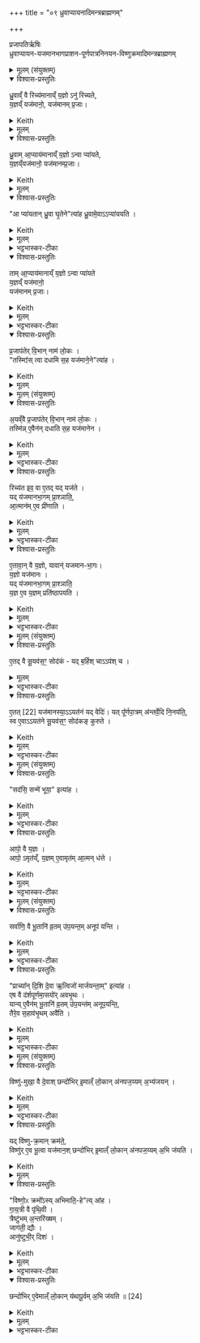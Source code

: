+++
title = "०९ ध्रुवाप्यायनादिमन्त्रब्राह्मणम्"

+++
<div class="js_include" url="/vedAH_yajuH/taittirIyam/sArasvata-vibhAgaH/saMhitA/sarva-prastutiH/1/7_aiShTika-yAjamAnAdi/05_dhruvApyAyanAdi-brAhmaNam"  newLevelForH1="1" includeTitle="true">


प्रजापतिर्ऋषिः  
ध्रुवाप्यायन-यजमानभागप्राशन-पूर्णपात्रनिनयन-विष्णुक्रमादिमन्त्रब्राह्मणम्


<details><summary>मूलम् (संयुक्तम्)</summary>

ध्रु॒वाव्ँवै रिच्य॑मानाय्ँय॒ज्ञोऽनु॑ रिच्यते य॒ज्ञय्ँयज॑मानो॒ यज॑मानम्प्र॒जा ध्रु॒वामा॒प्याय॑मानाय्ँय॒ज्ञोऽन्वा प्या॑यते य॒ज्ञय्ँयज॑मानो॒ यज॑मानम्प्र॒जा आ प्या॑यतान्ध्रु॒वा घृ॒तेनेत्या॑ह ध्रु॒वामे॒वाऽऽप्या॑ययति॒ तामा॒प्याय॑मानाय्ँय॒ज्ञोऽन्वा प्या॑यते य॒ज्ञय्ँयज॑मानो॒ यज॑मानम्प्र॒जाᳶ प्र॒जाप॑तेर्वि॒भान्नाम॑ लो॒कस्तस्मिꣵ॑ स्त्वा दधामि स॒ह यज॑माने॒नेति॑ [21]आ॒ह 
</details>
<details open><summary>विश्वास-प्रस्तुतिः</summary>

ध्रु॒वाव्ँ वै रिच्य॑मानाय्ँ य॒ज्ञो ऽनु॑ रिच्यते,  
य॒ज्ञय्ँ यज॑मानो॒, यज॑मानम् प्र॒जाः।  
</details>
<details><summary>Keith</summary>

Through the emptying of the Dhruva the sacrifice is emptied,  
through the sacrifice the sacrificer,  
through the sacrificer offspring. 
</details>
<details><summary>मूलम्</summary>

ध्रु॒वाव्ँ वै रिच्य॑मानाय्ँ य॒ज्ञो ऽनु॑ रिच्यते,  
य॒ज्ञय्ँ यज॑मानो॒, यज॑मानम् प्र॒जाः।
</details>
<details open><summary>विश्वास-प्रस्तुतिः</summary>

ध्रु॒वाम् आ॒प्याय॑मानाय्ँ य॒ज्ञो ऽन्वा प्या॑यते,  
य॒ज्ञय्ँयज॑मानो॒ यज॑मानम्प्र॒जाः।
</details>
<details><summary>Keith</summary>

Through the swelling of the Dhruva, the sacrifice is made to swell,  
through the sacrifice the sacrificer,  
through the sacrificer offspring. 
</details>
<details><summary>मूलम्</summary>

ध्रु॒वाम् आ॒प्याय॑मानाय्ँ य॒ज्ञो ऽन्वा प्या॑यते,  
य॒ज्ञय्ँयज॑मानो॒ यज॑मानम्प्र॒जाः।
</details>
<details open><summary>विश्वास-प्रस्तुतिः</summary>

"आ प्या॑यतान् ध्रु॒वा घृ॒तेने"त्या॑ह ध्रु॒वामे॒वाऽऽप्या॑ययति ।
</details>
<details><summary>Keith</summary>

'Let the Dhruva swell with ghee', he says; verily he makes the Dhruva to swell; 
</details>
<details><summary>मूलम्</summary>

आ प्या॑यतान्ध्रु॒वा घृ॒तेनेत्या॑ह - ध्रु॒वामे॒वाऽऽप्या॑ययति ।
</details>
<details><summary>भट्टभास्कर-टीका</summary>

1आप्यायताम् इति ध्रुवाया आप्यायमानाया अनुमन्त्रणम् । 
</details>
<details open><summary>विश्वास-प्रस्तुतिः</summary>

ताम् आ॒प्याय॑मानाय्ँ य॒ज्ञो ऽन्वा प्या॑यते  
य॒ज्ञय्ँ यज॑मानो॒  
यज॑मानम् प्र॒जाः। 
</details>
<details><summary>Keith</summary>

through its swelling the sacrifice is made to swell, through the sacrifice the sacri ficer, throuoh the sacrificer offspring. 
</details>
<details><summary>मूलम्</summary>

तामा॒प्याय॑मानाय्ँय॒ज्ञोऽन्वा प्या॑यते य॒ज्ञय्ँयज॑मानो॒ यज॑मानम्प्र॒जा
</details>
<details><summary>भट्टभास्कर-टीका</summary>

तामाप्यायमानां स्तोतुमाह - ध्रुवां वा इत्यादि ॥ अनोर्लक्षणे कर्मप्रवचनीयत्वम् । रिचिर् रेचने, रौधादिकः, कर्मकर्तरि यक् व्यत्ययेनाद्युदात्तत्वम् । 'अचः कर्तृयकि' इति वा व्यत्ययेनानजन्तस्य भवति । श्यन्वा व्यत्ययेन । ओ प्यायी वृद्धौ । गतमन्यत् ॥
</details>
<details open><summary>विश्वास-प्रस्तुतिः</summary>

प्र॒जाप॑तेर् वि॒भान् नाम॑ लो॒कः ।  
"तस्मिꣵ॑स् त्वा दधामि स॒ह यज॑माने॒ने"त्या॑ह ।  
</details>
<details><summary>Keith</summary>

'Prajapati's is the world called Vibhan. In it I place thee along with the sacrificer', he says [1]; 
</details>
<details><summary>मूलम्</summary>

प्र॒जाप॑तेर्वि॒भान्नाम॑ लो॒कः ।  
तस्मिꣵ॑ स्त्वा दधामि स॒ह यज॑माने॒नेत्या॑ह ।  
</details>
<details><summary>मूलम् (संयुक्तम्)</summary>

अ॒यव्ँवै प्र॒जाप॑तेर्वि॒भान्नाम॑ लो॒कस्तस्मि॑न्ने॒वैन॑न्दधाति स॒ह यज॑मानेन॒ रिच्य॑त इव॒ वा ए॒तद्यद्यज॑ते॒ यद्य॑जमानभा॒गम्प्रा॒श्ञात्या॒त्मान॑मे॒व प्री॑णात्ये॒तावा॒न्॒वै य॒ज्ञो यावान्॑यजमानभा॒गो य॒ज्ञो यज॑मानो॒ यद्य॑जमानभा॒गम्प्रा॒श्ञाति॑ य॒ज्ञ ए॒व य॒ज्ञम्प्रति॑ष्ठापयति 
</details>
<details open><summary>विश्वास-प्रस्तुतिः</summary>

अ॒यव्ँवै प्र॒जाप॑तेर् वि॒भान् नाम॑ लो॒कः ।   
तस्मि॑न्न् ए॒वैन॑न् दधाति स॒ह यज॑मानेन ।  
</details>
<details><summary>Keith</summary>

the world of Prajapati, named Vibhan, is this (world); verily he places it in it along with the sacrificer. 
</details>
<details><summary>मूलम्</summary>

अ॒यव्ँवै प्र॒जाप॑तेर्वि॒भान्नाम॑ लो॒कः ।   
तस्मि॑न्ने॒वैन॑न्दधाति स॒ह यज॑मानेन ।  
</details>
<details><summary>भट्टभास्कर-टीका</summary>

2प्रजापतेर्विभानिति ॥ यजमानप्राशनमन्त्रः । अयं लोको मनुष्यलोकः सूर्यादिभिर्विविधं भातीति विभान् ।  
</details>
<details open><summary>विश्वास-प्रस्तुतिः</summary>

रिच्य॑त इव॒ वा ए॒तद् यद् यज॑ते ।  
यद् य॑जमानभा॒गम् प्रा॒श्ञाति॒,   
आ॒त्मान॑म् ए॒व प्री॑णाति ।  
</details>
<details><summary>Keith</summary>

In that he sacrifices he is as it were emptied; in that he eats the sacrificer's portion, he fills himself.
</details>
<details><summary>मूलम्</summary>

रिच्य॑त इव॒ वा ए॒तद्यद्यज॑ते ।  
यद्य॑जमानभा॒गम्प्रा॒श्ञाति॒   
आ॒त्मान॑मे॒व प्री॑णाति ।  
</details>
<details><summary>भट्टभास्कर-टीका</summary>

रिच्यत इवेत्यादि । नियमैः कर्शितत्वात् रिच्यत इव यजमानः । स आत्मीयभागप्राशनेनात्मानं तर्पयति ।  
</details>
<details open><summary>विश्वास-प्रस्तुतिः</summary>

ए॒तावा॒न् वै य॒ज्ञो, यावान्॑ यजमान-भा॒गः।  
य॒ज्ञो यज॑मानः ।  
यद् य॑जमानभा॒गम् प्रा॒श्ञाति॒   
य॒ज्ञ ए॒व य॒ज्ञम् प्रति॑ष्ठापयति ।  
</details>
<details><summary>Keith</summary>

The sacrifice is the size of the sacrificer's portion,  
the sacrificer is the sacrifice;  
in that he eats the sacrificer's portion,  
he places the sacrifice in the sacrifice. 
</details>
<details><summary>मूलम्</summary>

ए॒तावा॒न् वै य॒ज्ञो यावान्॑ यजमानभा॒गः।  
य॒ज्ञो यज॑मानः ।  
यद्य॑जमानभा॒गम्प्रा॒श्ञाति॒   
य॒ज्ञ ए॒व य॒ज्ञम्प्रति॑ष्ठापयति ।  
</details>
<details><summary>भट्टभास्कर-टीका</summary>

एतावानित्यादि । प्राधान्याद्यज्ञो यजमान इति तदधीनत्वात्तन्निवृत्तेः ॥
</details>
<details><summary>मूलम् (संयुक्तम्)</summary>

ए॒तद्वै सू॒यव॑स॒ꣳ॒ सोद॑क॒य्ँयद्ब॒र्हिश्चाऽऽप॑श्चै॒तत् [22]यज॑मानस्या॒ऽऽयत॑न॒य्ँयद्वेदि॒र्यत्पू᳚र्णपा॒त्रम॑न्तर्वे॒दि नि॒नय॑ति॒ स्व ए॒वाऽऽयत॑ने सू॒यव॑स॒ꣳ॒ सोद॑कङ्कुरुते 
</details>
<details open><summary>विश्वास-प्रस्तुतिः</summary>

ए॒तद् वै सू॒यव॑स॒ꣳ॒ सोद॑कं - यद् ब॒र्हिश् चाऽऽप॑श् च ।  
</details>
<details><summary>मूलम्</summary>

ए॒तद्वै सू॒यव॑स॒ꣳ॒ सोद॑कं यद्ब॒र्हिश्चाऽऽप॑श्च ।  
</details>
<details><summary>भट्टभास्कर-टीका</summary>

3एतद्वा इत्यादि ॥ पूणपात्रविधिः । सूयवसं सोदकं चानेनेतत्क्रियते, यद्बर्हिश्चापश्च संयोज्यन्ते । 
</details>
<details open><summary>विश्वास-प्रस्तुतिः</summary>

ए॒तत् [22] यज॑मानस्या॒ऽऽयत॑नं यद् वेदिः॑। 
यत् पू᳚र्णपा॒त्रम् अ॑न्तर्वे॒दि नि॒नय॑ति॒,   
स्व ए॒वाऽऽयत॑ने सू॒यव॑स॒ꣳ॒ सोद॑कङ् कुरुते ।  
</details>
<details><summary>Keith</summary>

There is good grass and good water where the strew and the waters are [2];  
the Vedi is the abode of the sacrificer;  
in that he places the full bowl within the Vedi, he establishes good grass and good water in his own abode. 
</details>
<details><summary>मूलम्</summary>

ए॒तत् [22] यज॑मानस्या॒ऽऽयत॑नय्ँ यद्वेदिः॑। 
यत्पू᳚र्णपा॒त्रम॑न्तर्वे॒दि नि॒नय॑ति॒,   
स्व ए॒वाऽऽयत॑ने सू॒यव॑स॒ꣳ॒ सोद॑कङ्कुरुते ।  
</details>
<details><summary>भट्टभास्कर-टीका</summary>

किञ्च - एतद्यजमानस्यायतनं गृहं यद्वेदिः तस्माद्यदिदमन्तर्वेदि प्रणीतासु पूर्णपात्रमानयति तदेतत्स्व एवायतने आत्मार्थं सूयवसं सोदकं च कुरुते ॥
</details>
<details><summary>मूलम् (संयुक्तम्)</summary>

सद॑सि॒ सन्मे॑ भूया॒ इत्या॒हाऽऽपो॒ वै य॒ज्ञ आपो॒ऽमृत॑य्ँय॒ज्ञमे॒वामृत॑मा॒त्मन्ध॑त्ते 
</details>
<details open><summary>विश्वास-प्रस्तुतिः</summary>

"सद॑सि॒ सन्मे॑ भूया॒" इत्या॑ह ।  
</details>
<details><summary>Keith</summary>

'Thou art real, be real for me', he says;
</details>
<details><summary>मूलम्</summary>

सद॑सि॒ सन्मे॑ भूया॒ इत्या॑ह ।  
</details>
<details><summary>भट्टभास्कर-टीका</summary>

4तत्र सदसि सन्मे इति पूर्णपात्र अनीयमाने यजमानो जपति ॥
</details>
<details open><summary>विश्वास-प्रस्तुतिः</summary>

आपो॒ वै य॒ज्ञः ।   
आपो॒ ऽमृत॑य्ँ, य॒ज्ञम् ए॒वामृत॑म् आ॒त्मन् ध॑त्ते ।  
</details>
<details><summary>Keith</summary>

the sacrifice is the waters,  
ambrosia is the water;  
verily he bestows upon himself the sacrifice and the waters. 
</details>
<details><summary>मूलम्</summary>

आपो॒ वै य॒ज्ञः ।   
आपो॒ऽमृत॑य्ँय॒ज्ञमे॒वामृत॑मा॒त्मन्ध॑त्ते ।  
</details>
<details><summary>भट्टभास्कर-टीका</summary>

आपो वा इत्यादि । गतम् । यज्ञममृतं चात्मनि स्थापयति अनेन मन्त्रेण । सदादिपदैर्यज्ञामृते अभिधीयेते इति भावः ॥
</details>
<details><summary>मूलम् (संयुक्तम्)</summary>

सर्वा॑णि॒ वै भू॒तानि॑ व्र॒तमु॑प॒यन्त॒मनूप॑ यन्ति॒ प्राच्या᳚न्दि॒शि दे॒वा ऋ॒त्विजो॑ मार्जयन्ता॒मित्या॑है॒ष वै द॑र्शपूर्णमा॒सयो॑रवभृ॒थः [23]यान्ये॒वैन॑म्भू॒तानि॑ व्र॒तमु॑प॒यन्त॑मनूप॒यन्ति॒ तैरे॒व स॒हाव॑भृ॒थमवै॑ति 
</details>
<details open><summary>विश्वास-प्रस्तुतिः</summary>

सर्वा॑णि॒ वै भू॒तानि॑ व्र॒तम् उ॑प॒यन्त॒म् अनूप॑ यन्ति ।  
</details>
<details><summary>Keith</summary>

All creatures attend him who is performing the vow. 
</details>
<details><summary>मूलम्</summary>

सर्वा॑णि॒ वै भू॒तानि॑ व्र॒तमु॑प॒यन्त॒मनूप॑ यन्ति ।  
</details>
<details><summary>भट्टभास्कर-टीका</summary>

5सर्वाणीत्यादि ॥ व्रतोपायनकाल एवैनमनु सर्वाणि भूतानि देवादीनि उपयन्ति उपगच्छन्ति । इदानीं तैस्सर्वैस्सहावभृथमवैति ।  
</details>
<details open><summary>विश्वास-प्रस्तुतिः</summary>

"प्राच्या᳚न् दि॒शि दे॒वा ऋ॒त्विजो॑ मार्जयन्ता॒म्" इत्या॑ह ।  
एष वै द॑र्शपूर्णमा॒सयो॑र् अवभृ॒थः ।   
यान्य् ए॒वैन॑म् भू॒तानि॑ व्र॒तम् उ॑प॒यन्त॑म् अनूप॒यन्ति॒,   
तैरे॒व स॒हाव॑भृ॒थम् अवै॑ति ।  
</details>
<details><summary>Keith</summary>

'In the eastern quarter may the gods, the priests, make (me) bright', he says;  
this is the concluding bath of the new and full moon sacrifices [3].  
He goes to the bath along with the creatures which attend him as he performs the vow. 
</details>
<details><summary>मूलम्</summary>

प्राच्या᳚न्दि॒शि दे॒वा ऋ॒त्विजो॑ मार्जयन्ता॒मित्या॑ह ।  
एष वै द॑र्शपूर्णमा॒सयो॑रवभृ॒थः ।   
यान्ये॒वैन॑म्भू॒तानि॑ व्र॒तमु॑प॒यन्त॑मनूप॒यन्ति॒
तैरे॒व स॒हाव॑भृ॒थमवै॑ति ।  
</details>
<details><summary>भट्टभास्कर-टीका</summary>

कः पुनरयमवभृथ इत्याह – प्राच्यामित्यादि । अनेन मन्त्रेण यद्दिशां व्युत्सेचनम् ॥
</details>
<details><summary>मूलम् (संयुक्तम्)</summary>

विष्णु॑मुखा॒ वै दे॒वाश्छन्दो॑भिरि॒माल्ँ लो॒कान॑नपज॒य्यम॒भ्य॑जय॒न्॒ यद्वि॑ष्णुक्र॒मान्क्रम॑ते॒ विष्णु॑रे॒व भू॒त्वा यज॑मान॒श्छन्दो॑भिरि॒माल्ँ लो॒कान॑नपज॒य्यम॒भि ज॑यति॒ विष्णो॒ᳵ क्रमो᳚ऽस्यभिमाति॒हेत्या॑ह गाय॒त्री वै पृ॑थि॒वी त्रैष्टु॑भम॒न्तरि॑ख्ष॒ञ्जाग॑ती॒ द्यौरानु॑ष्टुभी॒र्दिश॒श्छन्दो॑भिरे॒वेमाल्ँ लो॒कान् य॑थापू॒र्वम॒भि ज॑यति ॥ [24]
</details>
<details open><summary>विश्वास-प्रस्तुतिः</summary>

विष्णु॑-मुखा॒ वै दे॒वाश् छन्दो॑भिर् इ॒माल्ँ लो॒कान् अ॑नपज॒य्यम् अ॒भ्य॑जयन् ।  
</details>
<details><summary>Keith</summary>

Headed by Visnu the gods won these worlds by the metres so as to be irrecoverable;
</details>
<details><summary>मूलम्</summary>

विष्णु॑मुखा॒ वै दे॒वाश्छन्दो॑भिरि॒माल्ँ लो॒कान॑नपज॒य्यम॒भ्य॑जयन् ।  
</details>
<details><summary>भट्टभास्कर-टीका</summary>

6विष्णुमुखा इत्यादि ॥ विष्णुक्रमाणां क्रमणविधिः । ते च 'विष्णोः क्रमोसि' इत्यादयः । विष्णुमुखाः विष्णुप्रधानाः । अनपजय्यमन्यैरपजेतुमशक्यम् । क्रियाविशेषणम्, 'अचो यत्' 'क्षय्यजय्यौ शक्यार्थे' इति अयादेशः, 'ययतोश्चातदर्थे' इत्युत्तरपदान्तोदात्तत्वम् ।  
</details>
<details open><summary>विश्वास-प्रस्तुतिः</summary>

यद् वि॑ष्णु-क्र॒मान् क्रम॑ते॒,  
विष्णु॑र् ए॒व भू॒त्वा यज॑मान॒श्
छन्दो॑भिर् इ॒माल्ँ लो॒कान् अ॑नपज॒य्यम् अ॒भि ज॑यति ।
</details>
<details><summary>Keith</summary>

in that he takes the steps of Visnu the sacrificer becoming Visnu wins these worlds by the metres so as to be irrecoverable. 
</details>
<details><summary>मूलम्</summary>

यद्वि॑ष्णुक्र॒मान्क्रम॑ते॒ विष्णु॑रे॒व भू॒त्वा यज॑मान॒श्
छन्दो॑भिरि॒माल्ँ लो॒कान॑नपज॒य्यम॒भि ज॑यति ।  

</details>
<details open><summary>विश्वास-प्रस्तुतिः</summary>

"विष्णो॒ᳵ क्रमो᳚ऽस्य् अभिमाति॒-हे"त्य् आ॑ह ।  
गा॒य॒त्री वै पृ॑थि॒वी ।  
त्रैष्टु॑भम् अ॒न्तरि॑ख्षम्  ।  
जाग॑ती॒ द्यौः ।  
आनु॑ष्टुभी॒र् दिशः॑ ।  
</details>
<details><summary>Keith</summary>

'Thou art the step of Visnu, smiting imprecations', he says; the earth is the Gayatri, the atmosphere is connected with the Tristubh, the sky is the Jagati, the quarters are connected with the Anustubh; 
</details>
<details><summary>मूलम्</summary>

विष्णो॒ᳵ क्रमो᳚ऽस्यभिमाति॒हेत्या॑ह ।  
गा॒य॒त्री वै पृ॑थि॒वी ।  
त्रैष्टु॑भम॒न्तरि॑ख्षम्  ।  
जाग॑ती॒ द्यौः ।  
आनु॑ष्टुभी॒र्दिशः॑ ।  
</details>
<details><summary>भट्टभास्कर-टीका</summary>

विष्णोः क्रमोसीति । चतुर्णां क्रमाणां ग्रहणम् । त्रिष्टुब्जगत्यनुष्टुप्शब्देभ्य उत्सादित्वादञ् । आनुष्टुभीः अनुष्टुब्भ्यः । 'वा छन्दसि' इति पूर्वसवर्णदीर्घत्वम् ।  
</details>
<details open><summary>विश्वास-प्रस्तुतिः</summary>

छन्दो॑भिर् ए॒वेमाल्ँ लो॒कान् य॑थापू॒र्वम् अ॒भि ज॑यति ॥ [24]
</details>
<details><summary>Keith</summary>

verily by the metres he wins these worlds in order.
</details>
<details><summary>मूलम्</summary>

छन्दो॑भिरे॒वेमाल्ँ लो॒कान् य॑थापू॒र्वम॒भि ज॑यति ॥ [24] 
</details>
<details><summary>भट्टभास्कर-टीका</summary>

छन्दोभिरेवेत्यादि । गायत्र्यादयः पृथिव्यादीनां कारणानि ; कारणेन च कार्यजयस्सुकर इति भावः ।  

यथापूर्वमिति । अनपजय्यमित्यर्थः । अनुक्रमेण वा ॥

इति सप्तमे पञ्चमोनुवाकः ॥  
</details>

</div>